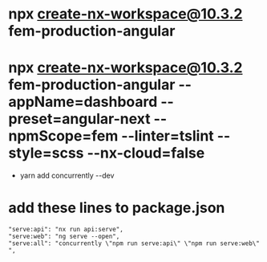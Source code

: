 # npx create-nx-workspace@10.3.2 fem-production-angular

# npx create-nx-workspace@10.3.2 fem-production-angular --appName=dashboard --preset=angular-next --npmScope=fem --linter=tslint --style=scss --nx-cloud=false

- yarn add concurrently --dev

# add these lines to package.json

    "serve:api": "nx run api:serve",
    "serve:web": "ng serve --open",
    "serve:all": "concurrently \"npm run serve:api\" \"npm run serve:web\" ",
